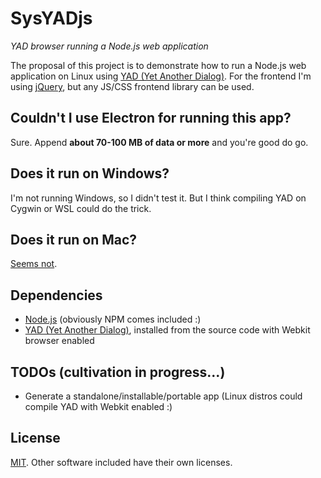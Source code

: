 SysYADjs
=
_YAD browser running a Node.js web application_

The proposal of this project is to demonstrate how to run a Node.js web application on Linux using [YAD (Yet Another Dialog)](https://github.com/v1cont/yad). For the frontend I'm using [jQuery](https://jquery.com/), but any JS/CSS frontend library can be used.

Couldn't I use Electron for running this app?
-
Sure. Append **about 70-100 MB of data or more** and you're good do go.

Does it run on Windows?
-
I'm not running Windows, so I didn't test it. But I think compiling YAD on Cygwin or WSL could do the trick.

Does it run on Mac?
-
[Seems not](https://github.com/v1cont/yad/issues/75).

Dependencies
-
- [Node.js](https://nodejs.org/) (obviously NPM comes included :)
- [YAD (Yet Another Dialog)](https://github.com/v1cont/yad), installed from the source code with Webkit browser enabled

TODOs (cultivation in progress...)
-
- Generate a standalone/installable/portable app (Linux distros could compile YAD with Webkit enabled :)

License
-
[MIT](LICENSE). Other software included have their own licenses.
